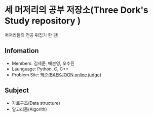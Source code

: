 # 세 머저리의 공부 저장소(Three Dork's Study repository )
머저리들의 전공 뒤집기 한 판!

## Infomation
* Members: 김세준, 배본영, 오수진 
* Launguage: Python, C, C++
* Problem Site: [백준(BAEKJOON online judge)](https://www.acmicpc.net/)

## Subject
* 자료구조(Data structure) 
* 알고리즘(Algorith)

